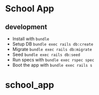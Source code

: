 # School App

## development

* Install with `bundle`
* Setup DB `bundle exec rails db:create`
* Migrate `bundle exec rails db:migrate`
* Seed `bundle exec rails db:seed`
* Run specs with `bundle exec rspec spec`
* Boot the app with `bundle exec rails s`
# school_app
